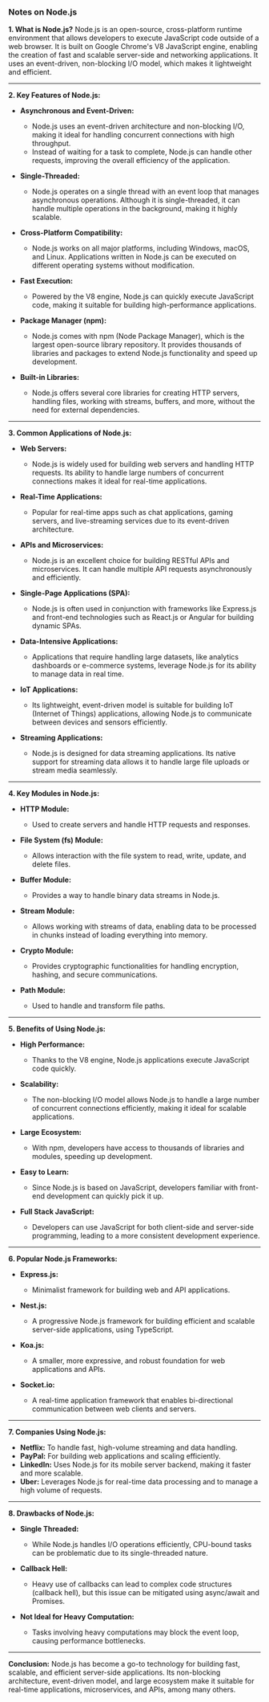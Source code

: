 ### Notes on Node.js

**1. What is Node.js?**
Node.js is an open-source, cross-platform runtime environment that allows developers to execute JavaScript code outside of a web browser. It is built on Google Chrome's V8 JavaScript engine, enabling the creation of fast and scalable server-side and networking applications. It uses an event-driven, non-blocking I/O model, which makes it lightweight and efficient.

---

**2. Key Features of Node.js:**

-   **Asynchronous and Event-Driven:**
    -   Node.js uses an event-driven architecture and non-blocking I/O, making it ideal for handling concurrent connections with high throughput.
    -   Instead of waiting for a task to complete, Node.js can handle other requests, improving the overall efficiency of the application.
-   **Single-Threaded:**

    -   Node.js operates on a single thread with an event loop that manages asynchronous operations. Although it is single-threaded, it can handle multiple operations in the background, making it highly scalable.

-   **Cross-Platform Compatibility:**

    -   Node.js works on all major platforms, including Windows, macOS, and Linux. Applications written in Node.js can be executed on different operating systems without modification.

-   **Fast Execution:**

    -   Powered by the V8 engine, Node.js can quickly execute JavaScript code, making it suitable for building high-performance applications.

-   **Package Manager (npm):**

    -   Node.js comes with npm (Node Package Manager), which is the largest open-source library repository. It provides thousands of libraries and packages to extend Node.js functionality and speed up development.

-   **Built-in Libraries:**
    -   Node.js offers several core libraries for creating HTTP servers, handling files, working with streams, buffers, and more, without the need for external dependencies.

---

**3. Common Applications of Node.js:**

-   **Web Servers:**
    -   Node.js is widely used for building web servers and handling HTTP requests. Its ability to handle large numbers of concurrent connections makes it ideal for real-time applications.
-   **Real-Time Applications:**
    -   Popular for real-time apps such as chat applications, gaming servers, and live-streaming services due to its event-driven architecture.
-   **APIs and Microservices:**

    -   Node.js is an excellent choice for building RESTful APIs and microservices. It can handle multiple API requests asynchronously and efficiently.

-   **Single-Page Applications (SPA):**

    -   Node.js is often used in conjunction with frameworks like Express.js and front-end technologies such as React.js or Angular for building dynamic SPAs.

-   **Data-Intensive Applications:**

    -   Applications that require handling large datasets, like analytics dashboards or e-commerce systems, leverage Node.js for its ability to manage data in real time.

-   **IoT Applications:**

    -   Its lightweight, event-driven model is suitable for building IoT (Internet of Things) applications, allowing Node.js to communicate between devices and sensors efficiently.

-   **Streaming Applications:**
    -   Node.js is designed for data streaming applications. Its native support for streaming data allows it to handle large file uploads or stream media seamlessly.

---

**4. Key Modules in Node.js:**

-   **HTTP Module:**
    -   Used to create servers and handle HTTP requests and responses.
-   **File System (fs) Module:**
    -   Allows interaction with the file system to read, write, update, and delete files.
-   **Buffer Module:**

    -   Provides a way to handle binary data streams in Node.js.

-   **Stream Module:**

    -   Allows working with streams of data, enabling data to be processed in chunks instead of loading everything into memory.

-   **Crypto Module:**

    -   Provides cryptographic functionalities for handling encryption, hashing, and secure communications.

-   **Path Module:**
    -   Used to handle and transform file paths.

---

**5. Benefits of Using Node.js:**

-   **High Performance:**
    -   Thanks to the V8 engine, Node.js applications execute JavaScript code quickly.
-   **Scalability:**

    -   The non-blocking I/O model allows Node.js to handle a large number of concurrent connections efficiently, making it ideal for scalable applications.

-   **Large Ecosystem:**

    -   With npm, developers have access to thousands of libraries and modules, speeding up development.

-   **Easy to Learn:**

    -   Since Node.js is based on JavaScript, developers familiar with front-end development can quickly pick it up.

-   **Full Stack JavaScript:**
    -   Developers can use JavaScript for both client-side and server-side programming, leading to a more consistent development experience.

---

**6. Popular Node.js Frameworks:**

-   **Express.js:**
    -   Minimalist framework for building web and API applications.
-   **Nest.js:**

    -   A progressive Node.js framework for building efficient and scalable server-side applications, using TypeScript.

-   **Koa.js:**

    -   A smaller, more expressive, and robust foundation for web applications and APIs.

-   **Socket.io:**
    -   A real-time application framework that enables bi-directional communication between web clients and servers.

---

**7. Companies Using Node.js:**

-   **Netflix:** To handle fast, high-volume streaming and data handling.
-   **PayPal:** For building web applications and scaling efficiently.
-   **LinkedIn:** Uses Node.js for its mobile server backend, making it faster and more scalable.
-   **Uber:** Leverages Node.js for real-time data processing and to manage a high volume of requests.

---

**8. Drawbacks of Node.js:**

-   **Single Threaded:**
    -   While Node.js handles I/O operations efficiently, CPU-bound tasks can be problematic due to its single-threaded nature.
-   **Callback Hell:**

    -   Heavy use of callbacks can lead to complex code structures (callback hell), but this issue can be mitigated using async/await and Promises.

-   **Not Ideal for Heavy Computation:**
    -   Tasks involving heavy computations may block the event loop, causing performance bottlenecks.

---

**Conclusion:**
Node.js has become a go-to technology for building fast, scalable, and efficient server-side applications. Its non-blocking architecture, event-driven model, and large ecosystem make it suitable for real-time applications, microservices, and APIs, among many others.
